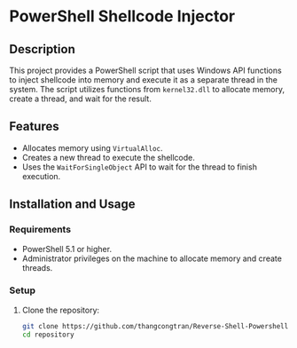 # PowerShell Shellcode Injector

## Description
This project provides a PowerShell script that uses Windows API functions to inject shellcode into memory and execute it as a separate thread in the system. The script utilizes functions from `kernel32.dll` to allocate memory, create a thread, and wait for the result.

## Features
- Allocates memory using `VirtualAlloc`.
- Creates a new thread to execute the shellcode.
- Uses the `WaitForSingleObject` API to wait for the thread to finish execution.

## Installation and Usage
### Requirements
- PowerShell 5.1 or higher.
- Administrator privileges on the machine to allocate memory and create threads.

### Setup
1. Clone the repository:
   ```bash
   git clone https://github.com/thangcongtran/Reverse-Shell-Powershell.git
   cd repository
